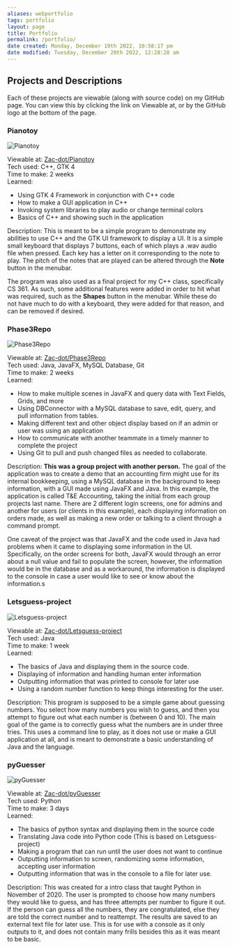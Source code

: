 ```yaml
---
aliases: webportfolio
tags: portfolio
layout: page
title: Portfolio
permalink: /portfolio/
date created: Monday, December 19th 2022, 10:58:17 pm
date modified: Tuesday, December 20th 2022, 12:28:28 am
---
```


## Projects and Descriptions

Each of these projects are viewable (along with source code) on my GitHub page. You can view this by clicking the link on Viewable at, or by the GitHub logo at the bottom of the page.

### Pianotoy

![Pianotoy]({{site.baseurl}}/assets/images/pianotoy.jpg)

Viewable at: [Zac-dot/Pianotoy](https://https://github.com/Zac-dot/Pianotoy) <br>
Tech used: C++, GTK 4<br>
Time to make: 2 weeks<br>
Learned:
- Using GTK 4 Framework in conjunction with C++ code
- How to make a GUI application in C++
- Invoking system libraries to play audio or change terminal colors
- Basics of C++ and showing such in the application

Description: 
This is meant to be a simple program to demonstrate my abilities to use C++ and the GTK UI framework to display a UI. It is a simple small keyboard that displays 7 buttons, each of which plays a .wav audio file when pressed. Each key has a letter on it corresponding to the note to play. The pitch of the notes that are played can be altered through the **Note** button in the menubar.

The program was also used as a final project for my C++ class, specifically CS 361. As such, some additional features were added in order to hit what was required, such as the **Shapes** button in the menubar. While these do not have much to do with a keyboard, they were added for that reason, and can be removed if desired.

### Phase3Repo

![Phase3Repo]({{site.baseurl}}/assets/images/phase3repo.jpg)

Viewable at: [Zac-dot/Phase3Repo](https://https://github.com/Zac-dot/Phase3Repo) <br>
Tech used: Java, JavaFX, MySQL Database, Git<br>
Time to make: 2 weeks<br>
Learned:
- How to make multiple scenes in JavaFX and query data with Text Fields, Grids, and more
- Using DBConnector with a MySQL database to save, edit, query, and pull information from tables.
- Making different text and other object display based on if an admin or user was using an application
- How to communicate with another teammate in a timely manner to complete the project
- Using Git to pull and push changed files as needed to collaborate.

Description: **This was a group project with another person.** The goal of the application was to create a demo that an accounting firm might use for its internal bookkeeping, using a MySQL database in the background to keep information, with a GUI made using JavaFX and Java. In this example, the application is called T&E Accounting, taking the initial from each group projects last name. There are 2 different login screens, one for admins and another for users (or clients in this example), each displaying information on orders made, as well as making a new order or talking to a client through a command prompt.

One caveat of the project was that JavaFX and the code used in Java had problems when it came to displaying some information in the UI. Specifically, on the order screens for both, JavaFX would through an error about a null value and fail to populate the screen, however, the information would be in the database and as a workaround, the information is displayed to the console in case a user would like to see or know about the information.s

### Letsguess-project

![Letsguess-project]({{site.baseurl}}/assets/images/letsguess.jpg)

Viewable at: [Zac-dot/Letsguess-project](https://github.com/Zac-dot/Letsguess-project) <br>
Tech used: Java<br>
Time to make: 1 week<br>
Learned:
- The basics of Java and displaying them in the source code.
- Displaying of information and handling human enter information
- Outputting information that was printed to console for later use
- Using a random number function to keep things interesting for the user.

Description:
This program is supposed to be a simple game about guessing numbers. You select how many numbers you wish to guess, and then you attempt to figure out what each number is (between 0 and 10). The main goal of the game is to correctly guess what the numbers are in under three tries. This uses a command line to play, as it does not use or make a GUI application at all, and is meant to demonstrate a basic understanding of Java and the language.

### pyGuesser

![pyGuesser]({{site.baseurl}}/assets/images/pyguesser.jpg)

Viewable at: [Zac-dot/pyGuesser](https://github.com/Zac-dot/pyGuesser) <br>
Tech used: Python<br>
Time to make: 3 days<br>
Learned:
- The basics of python syntax and displaying them in the source code
- Translating Java code into Python code (This is based on Letsguess-project)
- Making a program that can run until the user does not want to continue
- Outputting information to screen, randomizing some information, accepting user information
- Outputting information that was in the console to a file for later use.

Description:
This was created for a intro class that taught Python in November of 2020. The user is prompted to choose how many numbers they would like to guess, and has three attempts per number to figure it out. If the person can guess all the numbers, they are congratulated, else they are told the correct number and to reattempt. The results are saved to an external text file for later use. This is for use with a console as it only outputs to it, and does not contain many frills besides this as it was meant to be basic.
